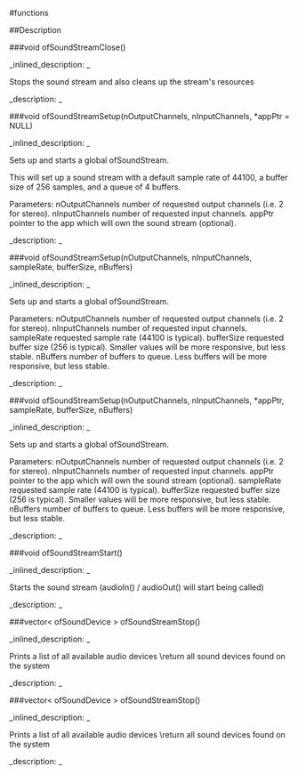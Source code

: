 #functions


<!--
_visible: True_
_advanced: False_
-->

##Description






<!----------------------------------------------------------------------------->

###void ofSoundStreamClose()

<!--
_syntax: ofSoundStreamClose()_
_name: ofSoundStreamClose_
_returns: void_
_returns_description: _
_parameters: _
_version_started: _
_version_deprecated: _
_summary: _
_constant: False_
_static: False_
_visible: True_
_advanced: False_
-->

_inlined_description: _

Stops the sound stream and also cleans up the stream's resources







_description: _








<!----------------------------------------------------------------------------->

###void ofSoundStreamSetup(nOutputChannels, nInputChannels, *appPtr = NULL)

<!--
_syntax: ofSoundStreamSetup(nOutputChannels, nInputChannels, *appPtr = NULL)_
_name: ofSoundStreamSetup_
_returns: void_
_returns_description: _
_parameters: int nOutputChannels, int nInputChannels, ofBaseApp *appPtr_
_version_started: _
_version_deprecated: _
_summary: _
_constant: False_
_static: False_
_visible: True_
_advanced: False_
-->

_inlined_description: _

Sets up and starts a global ofSoundStream.

This will set up a sound stream with a default sample rate of 44100, a
buffer size of 256 samples, and a queue of 4 buffers.


Parameters:
nOutputChannels number of requested output channels (i.e. 2 for stereo).
nInputChannels number of requested input channels.
appPtr pointer to the app which will own the sound stream (optional).







_description: _








<!----------------------------------------------------------------------------->

###void ofSoundStreamSetup(nOutputChannels, nInputChannels, sampleRate, bufferSize, nBuffers)

<!--
_syntax: ofSoundStreamSetup(nOutputChannels, nInputChannels, sampleRate, bufferSize, nBuffers)_
_name: ofSoundStreamSetup_
_returns: void_
_returns_description: _
_parameters: int nOutputChannels, int nInputChannels, int sampleRate, int bufferSize, int nBuffers_
_version_started: _
_version_deprecated: _
_summary: _
_constant: False_
_static: False_
_visible: True_
_advanced: False_
-->

_inlined_description: _

Sets up and starts a global ofSoundStream.

Parameters:
nOutputChannels number of requested output channels (i.e. 2 for stereo).
nInputChannels number of requested input channels.
sampleRate requested sample rate (44100 is typical).
bufferSize requested buffer size (256 is typical). Smaller values
       will be more responsive, but less stable.
nBuffers number of buffers to queue. Less buffers will be more responsive, but less stable.







_description: _








<!----------------------------------------------------------------------------->

###void ofSoundStreamSetup(nOutputChannels, nInputChannels, *appPtr, sampleRate, bufferSize, nBuffers)

<!--
_syntax: ofSoundStreamSetup(nOutputChannels, nInputChannels, *appPtr, sampleRate, bufferSize, nBuffers)_
_name: ofSoundStreamSetup_
_returns: void_
_returns_description: _
_parameters: int nOutputChannels, int nInputChannels, ofBaseApp *appPtr, int sampleRate, int bufferSize, int nBuffers_
_version_started: _
_version_deprecated: _
_summary: _
_constant: False_
_static: False_
_visible: True_
_advanced: False_
-->

_inlined_description: _

Sets up and starts a global ofSoundStream.

Parameters:
nOutputChannels number of requested output channels (i.e. 2 for stereo).
nInputChannels number of requested input channels.
appPtr pointer to the app which will own the sound stream (optional).
sampleRate requested sample rate (44100 is typical).
bufferSize requested buffer size (256 is typical). Smaller values
       will be more responsive, but less stable.
nBuffers number of buffers to queue. Less buffers will be more
       responsive, but less stable.







_description: _








<!----------------------------------------------------------------------------->

###void ofSoundStreamStart()

<!--
_syntax: ofSoundStreamStart()_
_name: ofSoundStreamStart_
_returns: void_
_returns_description: _
_parameters: _
_version_started: _
_version_deprecated: _
_summary: _
_constant: False_
_static: False_
_visible: True_
_advanced: False_
-->

_inlined_description: _

Starts the sound stream (audioIn() / audioOut() will start being called)







_description: _








<!----------------------------------------------------------------------------->

###vector< ofSoundDevice > ofSoundStreamStop()

<!--
_syntax: ofSoundStreamStop()_
_name: ofSoundStreamStop_
_returns: vector< ofSoundDevice >_
_returns_description: _
_parameters: _
_version_started: _
_version_deprecated: _
_summary: _
_constant: False_
_static: False_
_visible: True_
_advanced: False_
-->

_inlined_description: _

Prints a list of all available audio devices
\return all sound devices found on the system







_description: _








<!----------------------------------------------------------------------------->

###vector< ofSoundDevice > ofSoundStreamStop()

<!--
_syntax: ofSoundStreamStop()_
_name: ofSoundStreamStop_
_returns: vector< ofSoundDevice >_
_returns_description: _
_parameters: _
_version_started: _
_version_deprecated: _
_summary: _
_constant: False_
_static: False_
_visible: True_
_advanced: False_
-->

_inlined_description: _

Prints a list of all available audio devices
\return all sound devices found on the system







_description: _








<!----------------------------------------------------------------------------->

